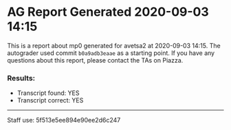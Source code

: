 # AG Report Generated 2020-09-03 14:15
This is a report about mp0 generated for avetsa2 at 2020-09-03 14:15. The autograder used commit ``b0a9adb3eaae`` as a starting point. If you have any questions about this report, please contact the TAs on Piazza.
### Results:
 - Transcript found: YES
 - Transcript correct: YES
---
Staff use: 5f513e5ee894e90ee2d6c247


[success]: https://upload.wikimedia.org/wikipedia/commons/thumb/0/03/Green_check.svg/13px-Green_check.svg.png 
[failure]: https://upload.wikimedia.org/wikipedia/en/thumb/b/ba/Red_x.svg/13px-Red_x.svg.png 
